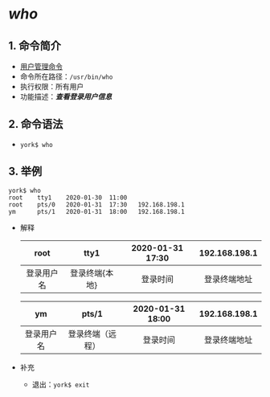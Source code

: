 # *who*

## 1. 命令简介

- <u>用户管理命令</u>
- 命令所在路径：`/usr/bin/who`
- 执行权限：所有用户
- 功能描述：***查看登录用户信息***

## 2. 命令语法

- `york$ who`

## 3. 举例

    york$ who
    root	tty1	2020-01-30	11:00
    root	pts/0	2020-01-31	17:30	192.168.198.1
    ym		pts/1	2020-01-31	18:00	192.168.198.1

- 解释

    | root | tty1 | 2020-01-31 17:30 | 192.168.198.1 |
    | :---: | :---: | :---: | :---: |
    | 登录用户名 | 登录终端{本地} | 登录时间 | 登录终端地址 |

    | ym | pts/1 | 2020-01-31 18:00 | 192.168.198.1 |
    | :---: | :---: | :---: | :---: |
    | 登录用户名 | 登录终端（远程） | 登录时间 | 登录终端地址 |

- 补充
    
    - 退出：`york$ exit`